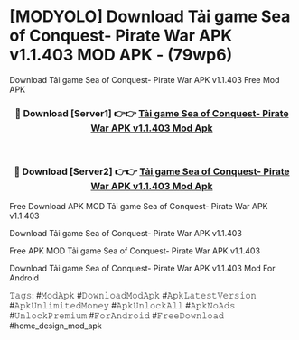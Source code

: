 # [MODYOLO] Download Tải game Sea of Conquest- Pirate War APK v1.1.403 MOD APK - (79wp6)
Download Tải game Sea of Conquest- Pirate War APK v1.1.403 Free Mod APK

<div align="center">
<h3>🔴 Download [Server1] 👉👉 <a href="https://apk-comot.site?title=Tải_game_Sea_of_Conquest-_Pirate_War_APK_v1.1.403">Tải game Sea of Conquest- Pirate War APK v1.1.403 Mod Apk</a></h3><br>

<h3>🔴 Download [Server2] 👉👉 <a href="https://apk-comot.site?title=Tải_game_Sea_of_Conquest-_Pirate_War_APK_v1.1.403">Tải game Sea of Conquest- Pirate War APK v1.1.403 Mod Apk</a></h3>
</div>


Free Download APK MOD Tải game Sea of Conquest- Pirate War APK v1.1.403

Download Tải game Sea of Conquest- Pirate War APK v1.1.403 

Free APK MOD Tải game Sea of Conquest- Pirate War APK v1.1.403 

Download Tải game Sea of Conquest- Pirate War APK v1.1.403 Mod For Android

𝚃𝚊𝚐𝚜: #𝙼𝚘𝚍𝙰𝚙𝚔 #𝙳𝚘𝚠𝚗𝚕𝚘𝚊𝚍𝙼𝚘𝚍𝙰𝚙𝚔 #𝙰𝚙𝚔𝙻𝚊𝚝𝚎𝚜𝚝𝚅𝚎𝚛𝚜𝚒𝚘𝚗 #𝙰𝚙𝚔𝚄𝚗𝚕𝚒𝚖𝚒𝚝𝚎𝚍𝙼𝚘𝚗𝚎𝚢 #𝙰𝚙𝚔𝚄𝚗𝚕𝚘𝚌𝚔𝙰𝚕𝚕 #𝙰𝚙𝚔𝙽𝚘𝙰𝚍𝚜 #𝚄𝚗𝚕𝚘𝚌𝚔𝙿𝚛𝚎𝚖𝚒𝚞𝚖 #𝙵𝚘𝚛𝙰𝚗𝚍𝚛𝚘𝚒𝚍 #𝙵𝚛𝚎𝚎𝙳𝚘𝚠𝚗𝚕𝚘𝚊𝚍 #home_design_mod_apk
